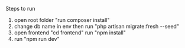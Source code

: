 Steps to run
1. open root folder "run composer install"
2. change db name in env then run "php artisan migrate:fresh --seed"
3. open frontend "cd frontend" run "npm install"
4. run "npm run dev"
